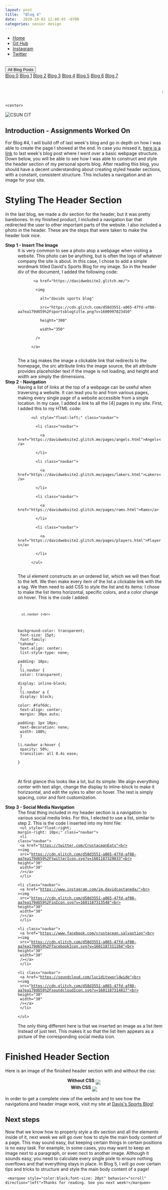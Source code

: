 ```yaml
---
layout: post
title:  "Blog 4"
date:   2020-10-02 12:40:45 -0700
categories: senior design
---
```


<html>



<style>
{% include custom.css %}
</style>

  <title>Blog 4</title>
<body>
<ul class="navbar">
 
  <li class="navbar"><a class="home" href="http://dec98524.github.io/">Home</a></li>
  <li class="navbar"><a href="https://github.com/dec98524/dec98524.github.io">Git Hub</a></li>
  <li class="navbar"><a href="https://www.instagram.com/im.davidcastaneda/">Instagram</a></li>
  <li class="navbar"><a href="https://twitter.com/refilldranks">Twitter</a></li>

</ul>
<br>
<div class="dropdown">
  <button class="dropbtn">All Blog Posts</button>
  <div class="dropdown-content">
    <a href="https://dec98524.github.io/senior/design/2020/08/27/blog-0.html">Blog 0</a>
    <a href="https://dec98524.github.io/senior/design/2020/09/08/blog1.html">Blog 1</a>
    <a href="https://dec98524.github.io/senior/design/2020/09/18/blog2.html">Blog 2</a>
    <a href="https://dec98524.github.io/senior/design/2020/09/25/blog3.html">Blog 3</a>
    <a href="https://dec98524.github.io/senior/design/2020/10/02/blog4.html">Blog 4</a>
          <a href="https://dec98524.github.io/senior/design/2020/10/09/blog5.html">Blog 5</a>
          <a href="https://dec98524.github.io/senior/design/2020/10/16/blog6.html">Blog 6</a>
         <a href="https://dec98524.github.io/senior/design/2020/10/23/blog7.html">Blog 7</a>




  </div>
</div><br>
<br>
<marquee style="color:black;font-size: 20pt" behavior="scroll" direction="left"><i>Welcome to my blog site!</i></marquee>

    <center>
<img src="https://www.csun.edu/ua/2017logos/Seal-CSUN-Horizontal-186.png" alt="CSUN CIT" align="middle">
</center>

<h2>Introduction - Assignments Worked On</h2>

<p>For Blog #4, I will build off of last week's blog and go in depth on how I was able to create the page I showed at the end. In case you missed it, <a style="text-decoration: underline" href="https://dec98524.github.io/senior/design/2020/09/25/blog3.html">here is a link</a> to last week's blog post where I went over a basic webpage structure. Down below, you will be able to see how I was able to construct and style the header section  of my personal sports blog. After reading this blog, you should have a decent understanding about creating styled header sections, with a constant, consistent structure. This includes a navigation and an image for your site.


      

</p>


 <h1>Styling The Header Section</h1>  

<p>In the last blog, we made a div section for the header, but it was pretty barebones. In my finished product, I included a navigation bar that redirected the user to other important parts of the website. I also included a photo in the header. These are  the steps that were taken to make the header look nice. </p>
<dl>
  <dt><b>Step 1 - Insert The Image</b></dt>
  <dd>It is very common to see a photo atop a webpage when visiting a website. This photo can be anything, but is often the logo of whatever company the site is about. In this case, I chose to add a simple wordmark titled David's Sports Blog for my image. So in the header div of the document, I added the following code:
       <br><code>  
       &lt;a href="https://davidwebsite2.glitch.me/"&gt;<br>
        &lt;img<br>
          alt="davids sports blog"<br>
          src="https://cdn.glitch.com/d58d3551-a865-47fd-af08-aa7ea179d659%2Fsportsblogtitle.png?v=1600997823450"<br>
          height="300"<br>
          width="350"<br>
        /&gt;<br>
      &lt;/a&gt;<br>
      </code><br>
      The a tag makes the image a clickable link that redirects to the homepage, the src attribute links the image source, the alt attribute provides placeholder text if the image is not loading, and height and width are simply the dimensions. 
    </dd>
     <dt><b>Step 2 - Navigation</b></dt>
  <dd>Having a list of links at the top of a webpage can be useful when traversing a website. It can lead you to and from various pages, making every single page of a website accessible from a single location. In my  case, I added a link to all the [4] pages in my site. First, I added this to my HTML code:
       <br><code>  
      &lt;ul style="float:left;" class="navbar"&gt;<br>
        &lt;li class="navbar"&gt;<br>
          &lt;a href="https://davidwebsite2.glitch.me/pages/angels.html"&gt;Angels&lt;/a&gt;<br>
        &lt;/li&gt;<br>
        &lt;li class="navbar"&gt;<br>
          &lt;a href="https://davidwebsite2.glitch.me/pages/lakers.html"&gt;Lakers&lt;/a&gt;<br>
        &lt;/li&gt;<br>
        &lt;li class="navbar"&gt;<br>
          &lt;a href="https://davidwebsite2.glitch.me/pages/rams.html"&gt;Rams&lt;/a&gt;<br>
        &lt;/li&gt;<br>
        &lt;li class="navbar"&gt;<br>
          &lt;a href="https://davidwebsite2.glitch.me/pages/players.html"&gt;Players&lt;/a&gt;<br>
        &lt;/li&gt;<br>
      &lt;/ul&gt;<br>
      </code><br>
      The ul element constructs an un ordered list, which we will then float to the left. We then make every item of the list a clickable link with the a tag. We then need to add CSS to style the list and its items: I chose to make the list items horizontal, specific colors, and a color change on hover. This is the code I added: 
      <br><code>  
      
      ul.navbar {<br>
  background-color: transparent;<br>
  font-size: 15pt;<br>
  font-family: "tahoma";<br>
  text-align: center;<br>
  list-style-type: none;<br>
  padding: 10px;<br>
}<br>
li.navbar {<br>
  color: transparent;<br>
  display: inline-block;<br>
}<br>
li.navbar a {<br>
  display: block;<br>
  color: #faf6dc;<br>
  text-align: center;<br>
  margin: 30px auto;<br>
  padding: 1px 10px;<br>
  text-decoration: none;<br>
  width: 100%;<br>
}<br>
li.navbar a:hover {<br>
  opacity: 50%;<br>
  transition: all 0.4s ease;<br>
}<br>      
      </code><br>
      At first glance this looks like a lot, but its simple: We align everything center with text align, change the display to inline-block to make it horizsontal, and edit the syles to alter on hover. The rest is simply spacing, color and font customization.
      </dd>
      <dt><b>Step 3 - Social Media Navigation </b></dt>
      <dd> The final thing included in my header section is a navigation to various social media links. For this, I elected to use a list, similar to step 2. This is the code I inserted into my html file:
      <br><code>
     &lt;ul style="float:right; margin-right: 10px;" class="navbar"&gt;<br>
        &lt;li class="navbar"&gt;<br>
          &lt;a href="https://twitter.com/CrustaceanEats"<br>
            &gt;&lt;img<br>
              src="https://cdn.glitch.com/d58d3551-a865-47fd-af08-aa7ea179d659%2FtwitterIcon.svg?v=1601187329033"<br>
              height="30"<br>
              width="30"<br>
          /&gt;&lt;/a&gt;<br>
        &lt;/li&gt;<br>
        &lt;li class="navbar"&gt;<br>
          &lt;a href="https://www.instagram.com/im.davidcastaneda/"<br>
            &gt;&lt;img<br>
              src="https://cdn.glitch.com/d58d3551-a865-47fd-af08-aa7ea179d659%2FigIcon.svg?v=1601187313548"<br>
              height="30"<br>
              width="30"<br>
          /&gt;&lt;/a&gt;<br>
        &lt;/li&gt;<br>
        &lt;li class="navbar"&gt;<br>
          &lt;a href="https://www.facebook.com/crustacean.salvastion"<br>
            &gt;&lt;img<br>
              src="https://cdn.glitch.com/d58d3551-a865-47fd-af08-aa7ea179d659%2FfacebookIcon.svg?v=1601187311264"<br>
              height="30"<br>
              width="30"<br>
          /&gt;&lt;/a&gt;<br>
        &lt;/li&gt;<br>
        &lt;li class="navbar"&gt;<br>
          &lt;a href="https://soundcloud.com/lucidityworldwide"<br>
            &gt;&lt;img<br>
              src="https://cdn.glitch.com/d58d3551-a865-47fd-af08-aa7ea179d659%2FsoundcloudIcon.svg?v=1601187314817"<br>
              height="30"<br>
              width="30"<br>
          /&gt;&lt;/a&gt;<br>
        &lt;/li&gt;<br>
      &lt;/ul&gt;<br>
    </code><br>
The only thing different here is that we inserted an image as a list item instead of just text. This makes it so that the list item appears as a picture of the corresponding social media icon.
</dd>
</dl>


  
   <h1>Finished Header Section</h1>  

<p>Here is an image of the finished header section with and without the css:</p>
      <center>
    <b>Without CSS</b>
      <img src="https://i.imgur.com/gJvhxLM.png" align="middle">
</center>
 <center>
    <b>With CSS</b>
      <img src="https://i.imgur.com/w2QwzLj.png" align="middle">
</center>
<p>In order to get a complete view of the website and to see how the navigations and header image work, visit my site at <a href="https://davidwebsite2.glitch.me">Davis's Sports Blog!</a></p>
   
<h2>Next steps</h2>
<p>Now that we know how to properly style a div section and all the elements inside of it, next week we will go over how to style the main body content of a page. This may sound easy, but keeping certain things in certain positions is no easy task. For example, in some cases, you may want to keep an image next to a paragraph, or even nect to another image. Although it sounds easy, you need to calculate every single pixle to ensure nothing overflows and that everything stays in place. In Blog 5, I will go over certain tips and tricks to structure and style the main body content of a page!  </p>
 
 
     <marquee style="color:black;font-size: 20pt" behavior="scroll" direction="left">Thanks for reading. See you next week!</marquee>
</body>
</html>


